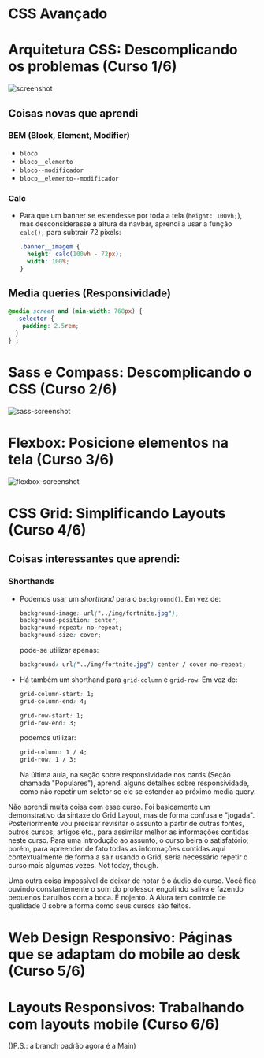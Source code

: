 # CSS Avançado

# Arquitetura CSS: Descomplicando os problemas (Curso 1/6)

![screenshot](https://github.com/guilherme-learning-center/advanced-css/blob/main/1-arquitetura-css/arquitetura-css-assets/assets/img/screenshot.jpg)

## Coisas novas que aprendi

### BEM (Block, Element, Modifier)

- `bloco`
- `bloco__elemento`
- `bloco--modificador`
- `bloco__elemento--modificador`

### Calc

- Para que um banner se estendesse por toda a tela (`height: 100vh;`), mas desconsiderasse a altura da navbar, aprendi a usar a função `calc();` para subtrair 72 pixels:

  ```css
  .banner__imagem {
    height: calc(100vh - 72px);
    width: 100%;
  }
  ```

## Media queries (Responsividade)

```css
@media screen and (min-width: 768px) {
  .selector {
    padding: 2.5rem;
  }
} ;
```

# Sass e Compass: Descomplicando o CSS (Curso 2/6)

![sass-screenshot](https://github.com/guilherme-learning-center/advanced-css/blob/main/2-sass-compass/media/sass-screenshot.png)

# Flexbox: Posicione elementos na tela (Curso 3/6)

![flexbox-screenshot](https://github.com/guilherme-learning-center/advanced-css/blob/main/3-flexbox/media/flexbox-screenshot.png)

# CSS Grid: Simplificando Layouts (Curso 4/6)

## Coisas interessantes que aprendi:

### Shorthands

- Podemos usar um _shorthand_ para o `background()`. Em vez de:

  ```css
  background-image: url("../img/fortnite.jpg");
  background-position: center;
  background-repeat: no-repeat;
  background-size: cover;
  ```

  pode-se utilizar apenas:

  ```css
  background: url("../img/fortnite.jpg") center / cover no-repeat;
  ```

- Há também um shorthand para `grid-column` e `grid-row`. Em vez de:

  ```css
  grid-column-start: 1;
  grid-column-end: 4;

  grid-row-start: 1;
  grid-row-end: 3;
  ```

  podemos utilizar:

  ```css
  grid-column: 1 / 4;
  grid-row: 1 / 3;
  ```

  Na última aula, na seção sobre responsividade nos cards (Seção chamada "Populares"), aprendi alguns detalhes sobre responsividade, como não repetir um seletor se ele se estender ao próximo media query.

Não aprendi muita coisa com esse curso. Foi basicamente um demonstrativo da sintaxe do Grid Layout, mas de forma confusa e "jogada". Posteriormente vou precisar revisitar o assunto a partir de outras fontes, outros cursos, artigos etc., para assimilar melhor as informações contidas neste curso. Para uma introdução ao assunto, o curso beira o satisfatório; porém, para apreender de fato todas as informações contidas aqui contextualmente de forma a sair usando o Grid, seria necessário repetir o curso mais algumas vezes. Not today, though.

Uma outra coisa impossível de deixar de notar é o áudio do curso. Você fica ouvindo constantemente o som do professor engolindo saliva e fazendo pequenos barulhos com a boca. É nojento. A Alura tem controle de qualidade 0 sobre a forma como seus cursos são feitos.

# Web Design Responsivo: Páginas que se adaptam do mobile ao desk (Curso 5/6)

# Layouts Responsivos: Trabalhando com layouts mobile (Curso 6/6)

()P.S.: a branch padrão agora é a Main)
